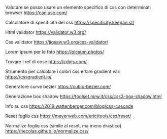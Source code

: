 Valutare se posso usare un elemento specifico di css con determinati browser
https://caniuse.com/

Calcolatore di specificità del css
https://specificity.keegan.st/

Html validator
https://validator.w3.org/

Css validator
https://jigsaw.w3.org/css-validator/

Lorem ipsum per le foto
https://picsum.photos/

Trovare i ref di cose
https://cdnjs.com/

Strumento per calcolare i colori css e fare gradient vari
https://cssgradient.io/

Generatore curve bezier
https://cubic-bezier.com/

Generazione box shadow
https://toolset.mrw.it/css/css3-box-shadow.html

Info su css
https://2019.wattenberger.com/blog/css-cascade

Reset foglio css
https://meyerweb.com/eric/tools/css/reset/

Normalize foglio css (simile al reset, ma meno drastico)
https://necolas.github.io/normalize.css/